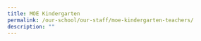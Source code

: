 ```yaml
---
title: MOE Kindergarten
permalink: /our-school/our-staff/moe-kindergarten-teachers/
description: ""
---
```

